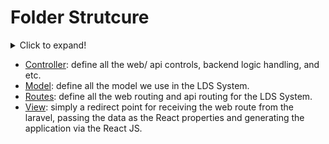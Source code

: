 # Folder Strutcure

<details>
  <summary>Click to expand!</summary>

 <p>

```
ldsk12_beta
|-- app
|   |-- Controllers
|   |       |- API
|   |       |- Auth
|   |       |- ... Controllers
|   |-- Middleware
|   |-- ... Models 
|
|-- routes
|   |-- ...
|
|-- reousource
|   |-- views
```

</p>
</details>


* [Controller](backend/controller): define all the web/ api controls, backend logic handling, and etc.
* [Model](backend/model): define all the model we use in the LDS System. 
* [Routes](backend/route): define all the web routing and api routing for the LDS System.
* [View](backend/view): simply a redirect point for receiving the web route from the laravel, passing the data as the React properties and generating the application via the React JS.